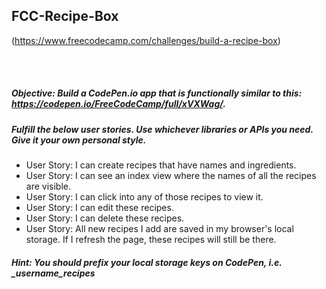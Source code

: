 ## FCC-Recipe-Box
(https://www.freecodecamp.com/challenges/build-a-recipe-box)

<br/>
<br/>

##### Objective: Build a CodePen.io app that is functionally similar to this: https://codepen.io/FreeCodeCamp/full/xVXWag/.
##### Fulfill the below user stories. Use whichever libraries or APIs you need. Give it your own personal style.
- User Story: I can create recipes that have names and ingredients.
- User Story: I can see an index view where the names of all the recipes are visible.
- User Story: I can click into any of those recipes to view it.
- User Story: I can edit these recipes.
- User Story: I can delete these recipes.
- User Story: All new recipes I add are saved in my browser's local storage. If I refresh the page, these recipes will still be there.
##### Hint:  You should prefix your local storage keys on CodePen, i.e. _username_recipes

<br/>
<br/>

